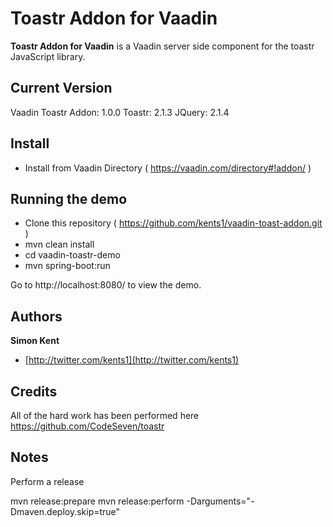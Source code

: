# Toastr Addon for Vaadin
**Toastr Addon for Vaadin** is a Vaadin server side component for the toastr JavaScript library.

## Current Version
Vaadin Toastr Addon: 1.0.0
Toastr: 2.1.3
JQuery: 2.1.4

## Install

- Install from Vaadin Directory ( https://vaadin.com/directory#!addon/ )

## Running the demo

- Clone this repository ( https://github.com/kents1/vaadin-toast-addon.git )
- mvn clean install
- cd vaadin-toastr-demo
- mvn spring-boot:run

Go to http://localhost:8080/ to view the demo.

## Authors
**Simon Kent**

+ [http://twitter.com/kents1](http://twitter.com/kents1)

## Credits
All of the hard work has been performed here https://github.com/CodeSeven/toastr

## Notes

Perform a release

mvn release:prepare
mvn release:perform -Darguments="-Dmaven.deploy.skip=true"